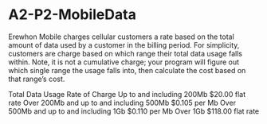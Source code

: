# A2-P2-MobileData
Erewhon Mobile charges cellular customers a rate based on the total amount of data used by a customer in the billing period. For simplicity, customers are charge based on which range their total data usage falls within. Note, it is not a cumulative charge; your program will figure out which single range the usage falls into, then calculate the cost based on that range’s cost. 

Total Data Usage 	                        Rate of Charge 
Up to and including 200Mb 	                $20.00 flat rate 
Over 200Mb and up to and including 500Mb 	$0.105 per Mb 
Over 500Mb and up to and including 1Gb 	    $0.110 per Mb 
Over 1Gb 	                                $118.00 flat rate 
